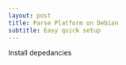 ```yaml
---
layout: post
title: Parse Platform on Debian
subtitle: Easy quick setup
---
```


Install depedancies

~~~ bash

~~~
